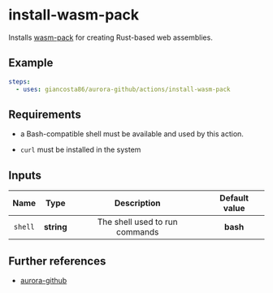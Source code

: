 # install-wasm-pack

Installs [wasm-pack](https://rustwasm.github.io/wasm-pack/) for creating Rust-based web assemblies.

## Example

```yaml
steps:
  - uses: giancosta86/aurora-github/actions/install-wasm-pack
```

## Requirements

- a Bash-compatible shell must be available and used by this action.

- `curl` must be installed in the system

## Inputs

|  Name   |    Type    |          Description           | Default value |
| :-----: | :--------: | :----------------------------: | :-----------: |
| `shell` | **string** | The shell used to run commands |   **bash**    |

## Further references

- [aurora-github](../../README.md)
